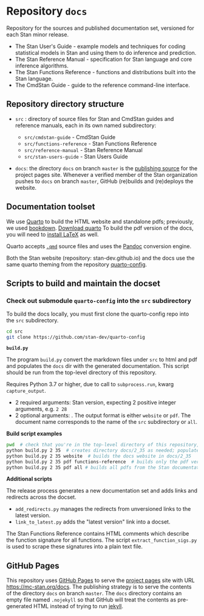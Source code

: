 # Repository `docs`

Repository for the sources and published documentation set, versioned for each Stan minor release.

* The Stan User's Guide - example models and techniques for coding statistical models in Stan and using them to do inference and prediction.
* The Stan Reference Manual - specification for Stan language and core inference algorithms.
* The Stan Functions Reference - functions and distributions built into the Stan language.
* The CmdStan Guide - guide to the reference command-line interface.


## Repository directory structure

* `src` : directory of source files for Stan and CmdStan guides and reference manuals, each in its own named subdirectory:
    + `src/cmdstan-guide` - CmdStan Guide
    + `src/functions-reference` - Stan Functions Reference
    + `src/reference-manual` - Stan Reference Manual
    + `src/stan-users-guide` - Stan Users Guide

* `docs`: the directory `docs` on branch `master` is the [publishing source](https://docs.github.com/en/pages/getting-started-with-github-pages/configuring-a-publishing-source-for-your-github-pages-site) for the project pages site.  Whenever a verified member of the Stan organization pushes to `docs` on branch `master`,
GitHub (re)builds and (re)deploys the website.

## Documentation toolset

We use [Quarto](https://quarto.org/) to build the HTML website and standalone pdfs;
previously, we used [bookdown](https://github.com/rstudio/bookdown).
[Download quarto](https://quarto.org/docs/download/)
To build the pdf version of the docs, you will need to [install LaTeX](https://www.latex-project.org/get/) as well.

Quarto accepts [`.qmd`](https://quarto.org/docs/authoring/markdown-basics.html) source files
and uses the [Pandoc](https://pandoc.org) conversion engine.

Both the Stan website (repository: stan-dev.github.io) and the docs use the same quarto theming from
the repository [quarto-config](https://github.com/stan-dev/quarto-config). 

## Scripts to build and maintain the docset

### Check out submodule `quarto-config` into the `src` subdirectory

To build the docs locally,  you must first clone the quarto-config repo into the `src` subdirectory.

```sh
cd src
git clone https://github.com/stan-dev/quarto-config
```


**`build.py`**

The program `build.py` convert the markdown files under `src` to html and pdf and populates the
`docs` dir with the generated documentation.
This script should be run from the top-level directory of this repository.



Requires Python 3.7 or higher, due to call to `subprocess.run`, kwarg `capture_output`.
  + 2 required arguments:  <Major> <minor> Stan version, expecting 2 positive integer arguments, e.g. `2 28`
  + 2 optional arguments:  <format> <document>.  The output format is either `website` or `pdf`.  The document name corresponds to the name of the `src` subdirectory or `all`.


**Build script examples**

```sh
pwd  # check that you're in the top-level directory of this repository, path should end in  "/stan-dev/docs"
python build.py 2 35  # creates directory docs/2_35 as needed; populates it will all generated documentation
python build.py 2 35 website  # builds the docs website in docs/2_35
python build.py 2 35 pdf functions-reference  # builds only the pdf version of the Stan functions reference,  resulting document is docs/2_35/functions-reference-2_35.pdf
python build.py 2 35 pdf all # builds all pdfs from the Stan documentation set, resulting pdfs are in docs/2_35
```

**Additional scripts**

The release process generates a new documentation set and adds links and redirects across the docset.

* `add_redirects.py` manages the redirects from unversioned links to the latest version.
* `link_to_latest.py` adds the "latest version" link into a docset.

The Stan Functions Reference contains HTML comments which describe the function signature for all functions.  The script `extract_function_sigs.py` is used to scrape these signatures into a plain text file.


## GitHub Pages

This repository uses
[GitHub Pages](https://docs.github.com/en/pages/getting-started-with-github-pages)
to serve the
[project pages](https://docs.github.com/en/pages/getting-started-with-github-pages/about-github-pages#project-pages-sites) site
with URL https://mc-stan.org/docs.
The publishing strategy is to serve the contents of the directory `docs` on branch `master`.
The `docs` directory contains an empty file named `.nojekyll` so that GitHub will treat the contents
as pre-generated HTML instead of trying to run [jekyll](https://jekyllrb.com).

